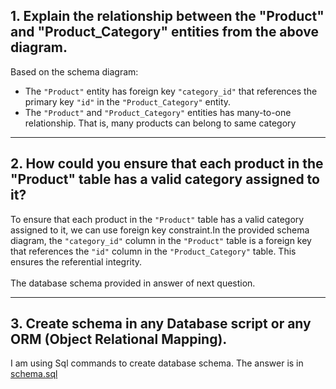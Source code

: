 <h2>1. Explain the relationship between the "Product" and "Product_Category" entities from the above diagram.</h2>
<p>Based on the schema diagram:</p>
<ul>
    <li>The <code>"Product"</code> entity has foreign key <code>"category_id"</code> that references the primary key <code>"id"</code> in the <code>"Product_Category"</code> entity.</li>
    <li>The <code>"Product"</code> and <code>"Product_Category"</code> entities has many-to-one relationship. That is, many products can belong to same category</li>
</ul>

<hr>

<h2>2. How could you ensure that each product in the "Product" table has a valid category assigned to it?</h2>
<p>
    To ensure that each product in the <code>"Product"</code> table has a valid category assigned to it, we can use foreign key constraint.In the provided schema diagram, the <code>"category_id"</code> column in the <code>"Product"</code> table is a foreign key that references the <code>"id"</code> column in the <code>"Product_Category"</code> table. This ensures the referential integrity.
    <br><br>
    The database schema provided in answer of next question.
</p>

<hr>

<h2>3. Create schema in any Database script or any ORM (Object Relational Mapping).</h2>
<p>I am using Sql commands to create database schema. The answer is in <a href="./schema.sql">schema.sql</a></p>
